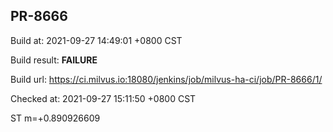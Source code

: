 <h2><a name="pr-8666" class="anchor" href="#pr-8666" rel="nofollow" aria-hidden="true"><span class="octicon octicon-link"></span></a>PR-8666</h2>

<p>Build at: 2021-09-27 14:49:01 +0800 CST</p>

<p>Build result: <strong>FAILURE</strong></p>

<p>Build url: <a href="https://ci.milvus.io:18080/jenkins/job/milvus-ha-ci/job/PR-8666/1/" rel="nofollow">https://ci.milvus.io:18080/jenkins/job/milvus-ha-ci/job/PR-8666/1/</a></p>

<p>Checked at: 2021-09-27 15:11:50 +0800 CST</p>
ST m=+0.890926609</p>
